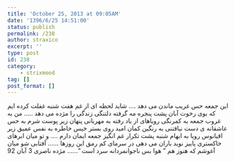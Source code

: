 ```yaml
---
title: 'October 25, 2013 at 09:05AM'
date: '1396/6/25 14:51:00'
status: publish
permalink: /238
author: straxico
excerpt: ''
type: post
id: 238
category:
    - strixmood
tag: []
post_format: []
---
```

<div>ﺍﯾﻦ ﺟﻤﻌﻪ ﺣﺲ ﻏﺮﯾﺐ ﻣﺎﻧﺪﻥ ﻣﯽ ﺩﻫﺪ …. ﺷﺎﯾﺪ ﻟﺤﻈﻪ ﺍﯼ ﺍﺯ ﻏﻢ ﻫﻔﺖ ﺷﻨﺒﻪ ﻏﻔﻠﺖ ﮐﺮﺩﻩ ﺍﯾﻢ ﮐﻪ ﺑﻮﯼ ﺭﺧﻮﺕ ﺁﺑﺎﻥ ﭘﺸﺖ ﭘﻨﺠﺮﻩ ﻣﻪ ﮔﺮﻓﺘﻪ ﺩﻟﺘﻨﮕﯽ ﺯﻧﺪﮔﯽ ﺭﺍ ﻣﮋﺩﻩ ﻣﯽ ﺩﻫﺪ ….. ﻣﻦ ﺑﻪ ﻏﺮﻭﺏ ﺟﻤﻌﻪ ﺑﻪ ﮐﻤﺮﻧﮕﯽ ﺭﻭﯾﺎﻫﺎﯼ ﺍﺯ ﯾﺎﺩ ﺭﻓﺘﻪ ﺑﻪ ﻣﻬﺮﺑﺎﻧﯽ ﭘﻨﻬﺎﻥ ﺯﯾﺮ ﭘﻮﺳﺖ ﺷﺮﻡ ﺑﻪ ﺣﺲ ﻋﺎﺷﻘﺎﻧﻪ ﯼ ﺩﺳﺖ ﻧﯿﺎﻓﺘﻨﯽ ﺑﻪ ﺭﻧﮕﯿﻦ ﮐﻤﺎﻥ ﺍﻣﯿﺪ ﺭﻭﯼ ﺑﺴﺘﺮ ﺧﯿﺲ ﺧﺎﻃﺮﻩ ﺑﻪ ﻧﻔﺲ ﻋﻤﯿﻖ ﺯﯾﺮ ﺍﻗﯿﺎﻧﻮﺱ ﺭﻭﯾﺎ ﺑﻪ ﺍﺑﻬﺎﻡ ﺷﻨﺒﻪ ﭘﺸﺖ ﺗﮑﺮﺍﺭ ﻏﻢ ﺍﻧﮕﯿﺰ ﺟﻤﻌﻪ ﺍﯾﻤﺎﻥ ﺩﺍﺭﻡ …. ﻭ ﺗﻮ ﻣﯿﺎﻥ ﺍﺑﺮﻫﺎﯼ ﺧﺎﮐﺴﺘﺮﯼ ﭘﺎﯾﯿﺰ ﻧﻮﯾﺪ ﺑﺎﺭﺍﻥ ﻣﯽ ﺩﻫﯽ ﺩﺭ ﺳﺮﻣﺎﯼ ﮐﻢ ﺭﻣﻖ ﺍﯾﻦ ﺭﻭﺯﻫﺎ …… ﺁﻓﺘﺎﺑﯽ ﺷﻮ ﻣﯿﺎﻥ ﺁﻏﻮﺷﻢ ﮐﻪ ﻫﻨﻮﺯ ﻫﻢ ” ﻫﻮﺍ ﺑﺲ ﻧﺎﺟﻮﺍﻧﻤﺮﺩﺍﻧﻪ ﺳﺮﺩ ﺍﺳﺖ “…… ﻣﮋﺩﻩ ﻧﺎﺻﺮﯼ 3 ﺁﺑﺎﻥ 92</div>